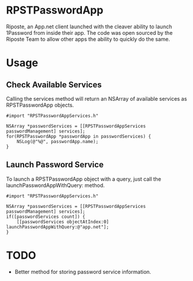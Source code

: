 RPSTPasswordApp
========
Riposte, an App.net client launched with the cleaver ability to launch 1Password from inside their app.
The code was open sourced by the Riposte Team to allow other apps the ability to quickly do the same.

Usage
========
Check Available Services
--------
Calling the services method will return an NSArray of available services as RPSTPasswordApp objects. 

    #import "RPSTPasswordAppServices.h"
    
    NSArray *passwordServices = [[RPSTPasswordAppServices passwordManagement] services];
    for(RPSTPasswordApp *passwordApp in passwordServices) {
        NSLog(@"%@", passwordApp.name);
    }

Launch Password Service
--------
To launch a RPSTPasswordApp object with a query, just call the launchPasswordAppWithQuery: method.

    #import "RPSTPasswordAppServices.h"  
      
    NSArray *passwordServices = [[RPSTPasswordAppServices passwordManagement] services];  
    if([passwordServices count]) {  
        [[passwordServices objectAtIndex:0] launchPasswordAppWithQuery:@"app.net"];  
    }  
    
TODO
========
- Better method for storing password service information.
    
    
    
